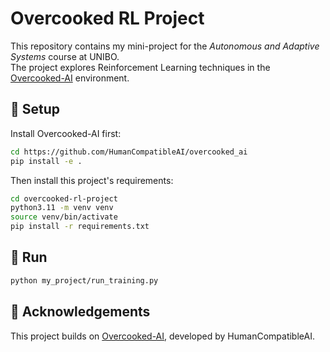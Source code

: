 # Overcooked RL Project

This repository contains my mini-project for the *Autonomous and Adaptive Systems* course at UNIBO.  
The project explores Reinforcement Learning techniques in the [Overcooked-AI](https://github.com/HumanCompatibleAI/overcooked_ai) environment.

## 🔧 Setup

Install Overcooked-AI first:

```bash
cd https://github.com/HumanCompatibleAI/overcooked_ai
pip install -e .
```

Then install this project's requirements:

```bash
cd overcooked-rl-project
python3.11 -m venv venv
source venv/bin/activate
pip install -r requirements.txt
```

## 🚀 Run

```bash
python my_project/run_training.py
```

## 📄 Acknowledgements

This project builds on [Overcooked-AI](https://github.com/HumanCompatibleAI/overcooked_ai), developed by HumanCompatibleAI.
